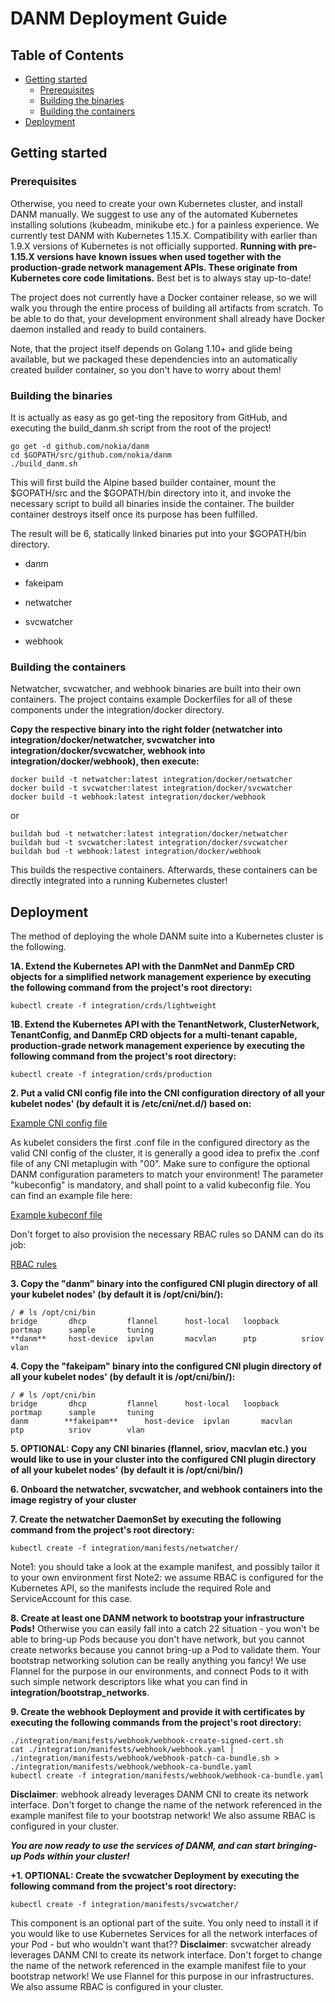 # DANM Deployment Guide
## Table of Contents
* [Getting started](#getting-started)
     * [Prerequisites](#prerequisites)
     * [Building the binaries](#building-the-binaries)
     * [Building the containers](#building-the-containers)
* [Deployment](#deployment)

## Getting started
### Prerequisites
Otherwise, you need to create your own Kubernetes cluster, and install DANM manually. We suggest to use any of the automated Kubernetes installing solutions (kubeadm, minikube etc.) for a painless experience.
We currently test DANM with Kubernetes 1.15.X.
Compatibility with earlier than 1.9.X versions of Kubernetes is not officially supported.
**Running with pre-1.15.X versions have known issues when used together with the production-grade network management APIs. These originate from Kubernetes core code limitations.**
Best bet is to always stay up-to-date!

The project does not currently have a Docker container release, so we will walk you through the entire process of building all artifacts from scratch.
To be able to do that, your development environment shall already have Docker daemon installed and ready to build containers.

Note, that the project itself depends on Golang 1.10+ and glide being available, but we packaged these dependencies into an automatically created builder container, so you don't have to worry about them!
### Building the binaries

It is actually as easy as go get-ting the repository from GitHub, and executing the build_danm.sh script from the root of the project!
```
go get -d github.com/nokia/danm
cd $GOPATH/src/github.com/nokia/danm
./build_danm.sh
```
This will first build the Alpine based builder container, mount the $GOPATH/src and the $GOPATH/bin directory into it, and invoke the necessary script to build all binaries inside the container.
The builder container destroys itself once its purpose has been fulfilled.

The result will be 6, statically linked binaries put into your $GOPATH/bin directory.

- danm

- fakeipam

- netwatcher

- svcwatcher

- webhook

### Building the containers
Netwatcher, svcwatcher, and webhook binaries are built into their own containers.
The project contains example Dockerfiles for all of these components under the integration/docker directory.

**Copy the respective binary into the right folder (netwatcher into integration/docker/netwatcher, svcwatcher into integration/docker/svcwatcher, webhook into integration/docker/webhook), then execute:**
```
docker build -t netwatcher:latest integration/docker/netwatcher
docker build -t svcwatcher:latest integration/docker/svcwatcher
docker build -t webhook:latest integration/docker/webhook
```
or
```
buildah bud -t netwatcher:latest integration/docker/netwatcher
buildah bud -t svcwatcher:latest integration/docker/svcwatcher
buildah bud -t webhook:latest integration/docker/webhook
```
This builds the respective containers. Afterwards, these containers can be directly integrated into a running Kubernetes cluster!
## Deployment
The method of deploying the whole DANM suite into a Kubernetes cluster is the following.

**1A. Extend the Kubernetes API with the DanmNet and DanmEp CRD objects for a simplified network management experience by executing the following command from the project's root directory:**
```
kubectl create -f integration/crds/lightweight
```
**1B. Extend the Kubernetes API with the TenantNetwork, ClusterNetwork, TenantConfig, and DanmEp CRD objects for a multi-tenant capable, production-grade network management experience by executing the following command from the project's root directory:**
```
kubectl create -f integration/crds/production
```
**2. Put a valid CNI config file into the CNI configuration directory of all your kubelet nodes' (by default it is /etc/cni/net.d/) based on:**

[Example CNI config file](https://github.com/nokia/danm/tree/master/integration/cni_config/00-danm.conf)

As kubelet considers the first .conf file in the configured directory as the valid CNI config of the cluster, it is generally a good idea to prefix the .conf file of any CNI metaplugin with "00".
Make sure to configure the optional DANM configuration parameters to match your environment!
The parameter "kubeconfig" is mandatory, and shall point to a valid kubeconfig file.
You can find an example file here:

[Example kubeconf file](https://github.com/nokia/danm/tree/master/integration/cni_config/example_kubeconfig.yaml)

Don't forget to also provision the necessary RBAC rules so DANM can do its job:

[RBAC rules](https://github.com/nokia/danm/tree/master/integration/cni_config/danm_rbac.yaml)

**3. Copy the "danm" binary into the configured CNI plugin directory of all your kubelet nodes' (by default it is /opt/cni/bin/):**
```
/ # ls /opt/cni/bin
bridge       dhcp         flannel      host-local   loopback     portmap      sample       tuning
**danm**     host-device  ipvlan       macvlan      ptp          sriov        vlan
```
**4. Copy the "fakeipam" binary into the configured CNI plugin directory of all your kubelet nodes' (by default it is /opt/cni/bin/):**
```
/ # ls /opt/cni/bin
bridge       dhcp         flannel      host-local   loopback     portmap      sample       tuning
danm        **fakeipam**      host-device  ipvlan       macvlan      ptp          sriov        vlan
```
**5. OPTIONAL: Copy any CNI binaries (flannel, sriov, macvlan etc.) you would like to use in your cluster into the configured CNI plugin directory of all your kubelet nodes' (by default it is /opt/cni/bin/)**

**6. Onboard the netwatcher, svcwatcher, and webhook containers into the image registry of your cluster**

 **7. Create the netwatcher DaemonSet by executing the following command from the project's root directory:**
 ```
kubectl create -f integration/manifests/netwatcher/
```
Note1: you should take a look at the example manifest, and possibly tailor it to your own environment first
Note2: we assume RBAC is configured for the Kubernetes API, so the manifests include the required Role and ServiceAccount for this case.

 **8. Create at least one DANM network to bootstrap your infrastructure Pods!**
 Otherwise you can easily fall into a catch 22 situation - you won't be able to bring-up Pods because you don't have network, but you cannot create networks because you cannot bring-up a Pod to validate them.
 Your bootstrap networking solution can be really anything you fancy!
 We use Flannel for the purpose in our environments, and connect Pods to it with such simple network descriptors like what you can find in **integration/bootstrap_networks**.

 **9. Create the webhook Deployment and provide it with certificates by executing the following commands from the project's root directory:**
 ```
./integration/manifests/webhook/webhook-create-signed-cert.sh
cat ./integration/manifests/webhook/webhook.yaml | ./integration/manifests/webhook/webhook-patch-ca-bundle.sh > ./integration/manifests/webhook/webhook-ca-bundle.yaml
kubectl create -f integration/manifests/webhook/webhook-ca-bundle.yaml
```
**Disclaimer**: webhook already leverages DANM CNI to create its network interface. Don't forget to change the name of the network referenced in the example manifest file to your bootstrap network!
We also assume RBAC is configured in your cluster.

***You are now ready to use the services of DANM, and can start bringing-up Pods within your cluster!***

 **+1. OPTIONAL: Create the svcwatcher Deployment by executing the following command from the project's root directory:**
 ```
kubectl create -f integration/manifests/svcwatcher/
```
This component is an optional part of the suite. You only need to install it if you would like to use Kubernetes Services for all the network interfaces of your Pod - but who wouldn't want that??
**Disclaimer**: svcwatcher already leverages DANM CNI to create its network interface. Don't forget to change the name of the network referenced in the example manifest file to your bootstrap network!
We use Flannel for this purpose in our infrastructures.
We also assume RBAC is configured in your cluster.
